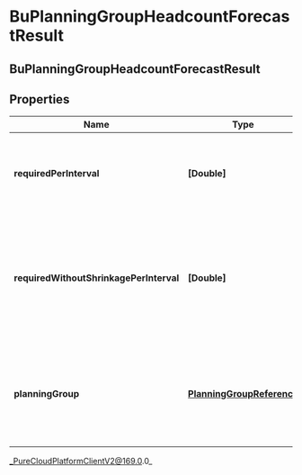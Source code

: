 # BuPlanningGroupHeadcountForecastResult

## BuPlanningGroupHeadcountForecastResult

## Properties

|Name | Type | Description | Notes|
|------------ | ------------- | ------------- | -------------|
| **requiredPerInterval** | **[Double]** | Required headcount per interval, referenced against the reference start date | [optional] |
| **requiredWithoutShrinkagePerInterval** | **[Double]** | Required headcount per interval without accounting for shrinkage, referenced against the reference start date | [optional] |
| **planningGroup** | [**PlanningGroupReference**](PlanningGroupReference) | The planning group to which this portion of the headcount forecast applies | [optional] |



_PureCloudPlatformClientV2@169.0.0_
